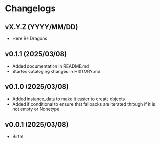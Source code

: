 # Changelogs

## vX.Y.Z (YYYY/MM/DD)

- Here Be Dragons

## v0.1.1 (2025/03/08)

- Added documentation in README.md
- Started cataloging changes in HISTORY.md

## v0.1.0 (2025/03/08)

- Added instance_data to make it easier to create objects
- Added if conditional to ensure that fallbacks are iterated through if it is not empty or Nonetype

## v0.0.1 (2025/03/08)

- Birth!